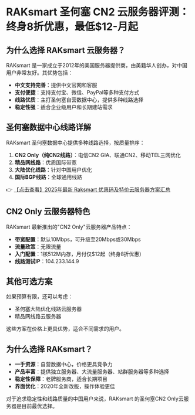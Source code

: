 # RAKsmart 圣何塞 CN2 云服务器评测：终身8折优惠，最低$12-月起

## 为什么选择 RAKsmart 云服务器？

RAKsmart 是一家成立于2012年的美国服务器提供商，由美籍华人创办，对中国用户非常友好。其优势包括：

- **中文支持完善**：提供中文官网和客服
- **支付便捷**：支持支付宝、微信、PayPal等多种支付方式
- **线路优质**：主打圣何塞自营数据中心，提供多种线路选择
- **稳定性强**：适合企业级用户和长期建站需求

## 圣何塞数据中心线路详解

RAKsmart 圣何塞数据中心提供多种线路选择，按质量排序：

1. **CN2 Only（纯CN2线路）**：电信CN2 GIA、联通CN2、移动TEL三网优化
2. **精品网线路**：优质国际带宽
3. **大陆优化线路**：针对中国用户优化
4. **国际BGP线路**：全球通用线路

👉 [【点击查看】2025年最新 Raksmart 优惠码及特价云服务器方案汇总](https://bit.ly/raksmart)

## CN2 Only 云服务器特色

RAKsmart 最新推出的"CN2 Only"云服务器产品特点：

- **带宽配置**：默认10Mbps，可升级至20Mbps或30Mbps
- **流量政策**：无限流量
- **入门配置**：1核512M内存，月付仅$12起（终身8折优惠）
- **线路测试IP**：104.233.144.9

## 其他可选方案

如果预算有限，还可以考虑：
- 圣何塞大陆优化线路云服务器
- 精品网线路云服务器

这些方案在价格上更具优势，适合不同需求的用户。

## 为什么选择 RAKsmart？

- **一手资源**：自营数据中心，价格更具竞争力
- **产品丰富**：提供独立服务器、大流量服务器、站群服务器等多种选择
- **稳定性保障**：老牌服务商，适合长期项目
- **界面优化**：2020年全新改版，操作体验更佳

对于追求稳定性和线路质量的中国用户来说，RAKsmart 的圣何塞CN2 Only云服务器是目前最优选择。
